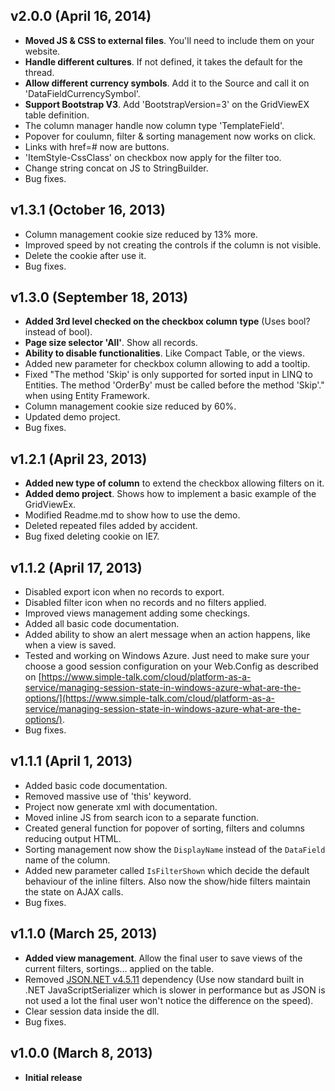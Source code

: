 ## v2.0.0 (April 16, 2014)
- **Moved JS & CSS to external files**. You'll need to include them on your website.
- **Handle different cultures**. If not defined, it takes the default for the thread.
- **Allow different currency symbols**. Add it to the Source and call it on 'DataFieldCurrencySymbol'.
- **Support Bootstrap V3**. Add 'BootstrapVersion=3' on the GridViewEX table definition.
- The column manager handle now column type 'TemplateField'.
- Popover for coulumn, filter & sorting management now works on click.
- Links with href=# now are buttons.
- 'ItemStyle-CssClass' on checkbox now apply for the filter too.
- Change string concat on JS to StringBuilder.
- Bug fixes.

## v1.3.1 (October 16, 2013)
- Column management cookie size reduced by 13% more.
- Improved speed by not creating the controls if the column is not visible.
- Delete the cookie after use it.
- Bug fixes.

## v1.3.0 (September 18, 2013)
- **Added 3rd level checked on the checkbox column type** (Uses bool? instead of bool).
- **Page size selector 'All'**. Show all records.
- **Ability to disable functionalities**. Like Compact Table, or the views.
- Added new parameter for checkbox column allowing to add a tooltip.
- Fixed "The method 'Skip' is only supported for sorted input in LINQ to Entities. The method 'OrderBy' must be called before the method 'Skip'." when using Entity Framework.
- Column management cookie size reduced by 60%.
- Updated demo project.
- Bug fixes.

## v1.2.1 (April 23, 2013)
- **Added new type of column** to extend the checkbox allowing filters on it.
- **Added demo project**. Shows how to implement a basic example of the GridViewEx.
- Modified Readme.md to show how to use the demo.
- Deleted repeated files added by accident.
- Bug fixed deleting cookie on IE7.

## v1.1.2 (April 17, 2013)
- Disabled export icon when no records to export.
- Disabled filter icon when no records and no filters applied.
- Improved views management adding some checkings.
- Added all basic code documentation.
- Added ability to show an alert message when an action happens, like when a view is saved.
- Tested and working on Windows Azure. Just need to make sure your choose a good session configuration on your Web.Config as described on [https://www.simple-talk.com/cloud/platform-as-a-service/managing-session-state-in-windows-azure-what-are-the-options/](https://www.simple-talk.com/cloud/platform-as-a-service/managing-session-state-in-windows-azure-what-are-the-options/).
- Bug fixes.

## v1.1.1 (April 1, 2013)
- Added basic code documentation.
- Removed massive use of 'this' keyword.
- Project now generate xml with documentation.
- Moved inline JS from search icon to a separate function.
- Created general function for popover of sorting, filters and columns reducing output HTML.
- Sorting management now show the `DisplayName` instead of the `DataField` name of the column.
- Added new parameter called `IsFilterShown` which decide the default behaviour of the inline filters. Also now the show/hide filters maintain the state on AJAX calls.
- Bug fixes.

## v1.1.0 (March 25, 2013)
- **Added view management**. Allow the final user to save views of the current filters, sortings... applied on the table.
- Removed [JSON.NET v4.5.11](http://json.codeplex.com/) dependency (Use now standard built in .NET JavaScriptSerializer which is slower in performance but as JSON is not used a lot the final user won't notice the difference on the speed).
- Clear session data inside the dll.
- Bug fixes.

## v1.0.0 (March 8, 2013)
- **Initial release**